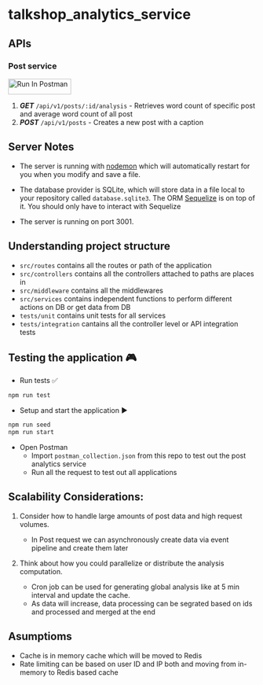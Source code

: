 # talkshop_analytics_service

## APIs
### Post service
[<img src="https://run.pstmn.io/button.svg" alt="Run In Postman" style="width: 128px; height: 32px;">](https://app.getpostman.com/run-collection/11273162-39463a32-fff1-4d03-bfba-e82bbc7c4419?action=collection%2Ffork&source=rip_markdown&collection-url=entityId%3D11273162-39463a32-fff1-4d03-bfba-e82bbc7c4419%26entityType%3Dcollection%26workspaceId%3D23b2cc40-0e40-4074-9f28-d84c3c95dc5b)

1. **_GET_** `/api/v1/posts/:id/analysis` - Retrieves word count of specific post and average word count of all post
1. **_POST_** `/api/v1/posts` - Creates a new post with a caption

## Server Notes

- The server is running with [nodemon](https://nodemon.io/) which will automatically restart for you when you modify and save a file.

- The database provider is SQLite, which will store data in a file local to your repository called `database.sqlite3`. The ORM [Sequelize](http://docs.sequelizejs.com/) is on top of it. You should only have to interact with Sequelize

- The server is running on port 3001.

## Understanding project structure
- `src/routes` contains all the routes or path of the application
- `src/controllers` contains all the controllers attached to paths are places in
- `src/middleware` contains all the middlewares
- `src/services` contains independent functions to perform different actions on DB or get data from DB
- `tests/unit` contains unit tests for all services
- `tests/integration` cantains all the controller level or API integration tests

## Testing the application 🎮
- Run tests ✅
```sh
npm run test
```
- Setup and start the application ▶️
```sh
npm run seed
npm run start
```
- Open Postman
  - Import `postman_collection.json` from this repo to test out the post analytics service
  - Run all the request to test out all applications

## Scalability Considerations:

1. Consider how to handle large amounts of post data and high request volumes.
    - In Post request we can asynchronously create data via event pipeline and create them later

1. Think about how you could parallelize or distribute the analysis computation.
    -  Cron job can be used for generating global analysis like at 5 min interval and update the cache.
    - As data will increase, data processing can be segrated based on ids and processed and merged at the end

## Asumptioms
- Cache is in memory cache which will be moved to Redis
- Rate limiting can be based on user ID and IP both and moving from in-memory to Redis based cache